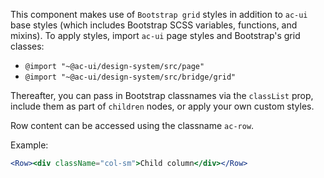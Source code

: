 This component makes use of `Bootstrap grid` styles in addition to `ac-ui` base styles (which includes Bootstrap SCSS variables, functions, and mixins).
To apply styles, import `ac-ui` page styles and Bootstrap's grid classes:
  * `@import "~@ac-ui/design-system/src/page"`
  * `@import "~@ac-ui/design-system/src/bridge/grid"`
  
Thereafter, you can pass in Bootstrap classnames via the `classList` prop, include them as part of `children` nodes, or apply your own custom styles.

Row content can be accessed using the classname `ac-row`.

Example:

```jsx
<Row><div className="col-sm">Child column</div></Row>

```
